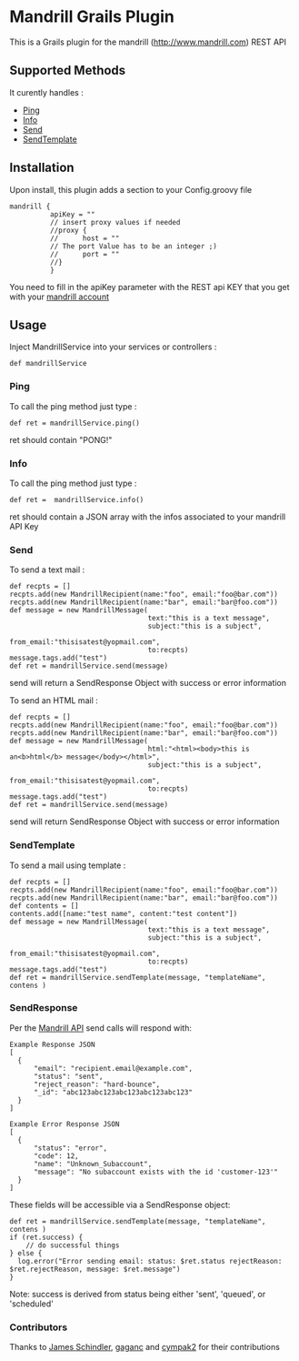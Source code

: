 Mandrill Grails Plugin
=============

This is a Grails plugin for the mandrill (http://www.mandrill.com) REST API


Supported Methods
-------
It curently handles :

* [Ping](https://mandrillapp.com/api/docs/users.html#method=ping)
* [Info](https://mandrillapp.com/api/docs/users.html#method=info)
* [Send](https://mandrillapp.com/api/docs/messages.html#method=send)
* [SendTemplate](https://mandrillapp.com/api/docs/messages.JSON.html#method=send-template)


Installation
-------

Upon install, this plugin adds a section to your Config.groovy file

    mandrill {
              apiKey = ""
              // insert proxy values if needed
              //proxy {
              //      host = ""
              // The port Value has to be an integer ;)
              //      port = ""
              //}
              }

You need to fill in the apiKey parameter with the REST api KEY that you get with your [mandrill account](http://www.mandrill.com)

Usage
-------

Inject MandrillService into your services or controllers :

    def mandrillService

### Ping

To call the ping method just type :

    def ret = mandrillService.ping()

ret should contain "PONG!"

### Info

To call the ping method just type :

    def ret =  mandrillService.info()

ret should contain a JSON array with the infos associated to your mandrill API Key


### Send

To send a text mail :

    def recpts = []
    recpts.add(new MandrillRecipient(name:"foo", email:"foo@bar.com"))
    recpts.add(new MandrillRecipient(name:"bar", email:"bar@foo.com"))
    def message = new MandrillMessage(
                                      text:"this is a text message",
                                      subject:"this is a subject",
                                      from_email:"thisisatest@yopmail.com",
                                      to:recpts)
    message.tags.add("test")
    def ret = mandrillService.send(message)

send will return a SendResponse Object with success or error information

To send an HTML mail :

    def recpts = []
    recpts.add(new MandrillRecipient(name:"foo", email:"foo@bar.com"))
    recpts.add(new MandrillRecipient(name:"bar", email:"bar@foo.com"))
    def message = new MandrillMessage(
                                      html:"<html><body>this is an<b>html</b> message</body></html>",
                                      subject:"this is a subject",
                                      from_email:"thisisatest@yopmail.com",
                                      to:recpts)
    message.tags.add("test")
    def ret = mandrillService.send(message)

send will return SendResponse Object with success or error information

### SendTemplate

To send a mail using template :

    def recpts = []
    recpts.add(new MandrillRecipient(name:"foo", email:"foo@bar.com"))
    recpts.add(new MandrillRecipient(name:"bar", email:"bar@foo.com"))
    def contents = []
    contents.add([name:"test name", content:"test content"])
    def message = new MandrillMessage(
                                      text:"this is a text message",
                                      subject:"this is a subject",
                                      from_email:"thisisatest@yopmail.com",
                                      to:recpts)
    message.tags.add("test")
    def ret = mandrillService.sendTemplate(message, "templateName", contens )

### SendResponse
Per the [Mandrill API](https://mandrillapp.com/api/docs/messages.JSON.html#example-response-send) send calls will respond with:

    Example Response JSON
    [
      {
          "email": "recipient.email@example.com",
          "status": "sent",
          "reject_reason": "hard-bounce",
          "_id": "abc123abc123abc123abc123abc123"
      }
    ]

    Example Error Response JSON
    [
      {
          "status": "error",
          "code": 12,
          "name": "Unknown_Subaccount",
          "message": "No subaccount exists with the id 'customer-123'"
      }
    ]

These fields will be accessible via a SendResponse object:

    def ret = mandrillService.sendTemplate(message, "templateName", contens )
    if (ret.success) {
        // do successful things
    } else {
      log.error("Error sending email: status: $ret.status rejectReason: $ret.rejectReason, message: $ret.message")
    }
Note: success is derived from status being either 'sent', 'queued', or 'scheduled'


### Contributors

Thanks to [James Schindler](https://github.com/Jimbo1167), [gaganc](https://github.com/gaganc) and [cympak2](https://github.com/cympak2) for their contributions
